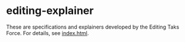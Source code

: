 editing-explainer
=================

These are specifications and explainers developed by the Editing Taks Force. For details, see [index.html](index.html).
